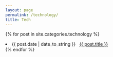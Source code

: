 ```yaml
---
layout: page
permalink: /technology/
title: Tech
---
```


 
{% for post in site.categories.technology %}
 <li><span>{{ post.date | date_to_string }}</span> &nbsp; <a href="{{ post.url }}">{{ post.title }}</a></li>
{% endfor %}